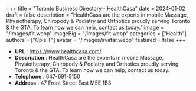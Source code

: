 +++
title = "Toronto Business Directory - HealthCasa"
date = 2024-01-02
draft = false
description = "HealthCasa are the experts in mobile Massage, Physiotherapy, Chiropody & Podiatry and Orthotics proudly serving Toronto & the GTA. To learn how we can help, contact us today."
image = "/images/fit.webp"
imageBig = "/images/fit.webp"
categories = ["Health"]
authors = ["CplsIT"]
avatar = "/images/avatar.webp"
featured = false
+++


* **URL** :  https://www.healthcasa.com/
* **Description** : HealthCasa are the experts in mobile Massage, Physiotherapy, Chiropody & Podiatry and Orthotics proudly serving Toronto & the GTA. To learn how we can help, contact us today.
* **Telephone** : 647-691-5150
* **Address** : 47 Front Street East M5E 1B3
